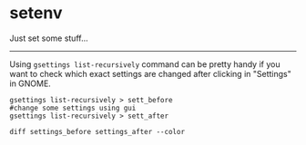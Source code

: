 # setenv
Just set some stuff...
* * *
Using `gsettings list-recursively` command can be pretty handy if you want to check which exact settings are changed after clicking in "Settings" in GNOME.

```
gsettings list-recursively > sett_before
#change some settings using gui 
gsettings list-recursively > sett_after

diff settings_before settings_after --color

```

